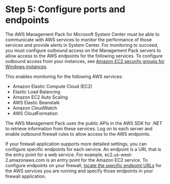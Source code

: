 # Step 5: Configure ports and endpoints<a name="ConfigurePortsAndEndpoints"></a>

The AWS Management Pack for Microsoft System Center must be able to communicate with AWS services to monitor the performance of those services and provide alerts in System Center\. For monitoring to succeed, you must configure outbound access on the Management Pack servers to allow access to the AWS endpoints for the following services\. To configure outbound access from your instances, see [Amazon EC2 security groups for Windows instances](https://docs.aws.amazon.com/AWSEC2/latest/UserGuide/ec2-security-groups.html)\.

This enables monitoring for the following AWS services:
+ Amazon Elastic Compute Cloud \(EC2\)
+ Elastic Load Balancing
+ Amazon EC2 Auto Scaling
+ AWS Elastic Beanstalk
+ Amazon CloudWatch
+ AWS CloudFormation

The AWS Management Pack uses the public APIs in the AWS SDK for \.NET to retrieve information from these services\. Log on to each server and enable outbound firewall rules to allow access to the AWS endpoints\.

If your firewall application supports more detailed settings, you can configure specific endpoints for each service\. An endpoint is a URL that is the entry point for a web service\. For example, ec2\.us\-west\-2\.amazonaws\.com is an entry point for the Amazon EC2 service\. To configure endpoints on your firewall, [locate the specific endpoint URLs](https://docs.aws.amazon.com/general/latest/gr/rande.html) for the AWS services you are running and specify those endpoints in your firewall application\.